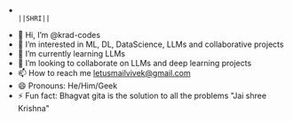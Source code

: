 -                                                                                                                                                                                         ||SHRI||
- 👋 Hi, I’m @krad-codes
- 👀 I’m interested in ML, DL, DataScience, LLMs and collaborative projects
- 🌱 I’m currently learning LLMs
- 💞️ I’m looking to collaborate on LLMs and deep learning projects
- 📫 How to reach me letusmailvivek@gmail.com
- 😄 Pronouns: He/Him/Geek
- ⚡ Fun fact: Bhagvat gita is the solution to all the problems "Jai shree Krishna"

<!---
krad-codes/krad-codes is a ✨ special ✨ repository because its `README.md` (this file) appears on your GitHub profile.
You can click the Preview link to take a look at your changes.
--->
